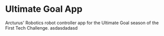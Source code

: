 # Ultimate Goal App

Arcturus' Robotics robot controller app for the Ultimate Goal season of the First Tech Challenge.
asdasdadasd